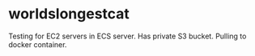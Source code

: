 # worldslongestcat
Testing for EC2 servers in ECS server. Has private S3 bucket. Pulling to docker container.
